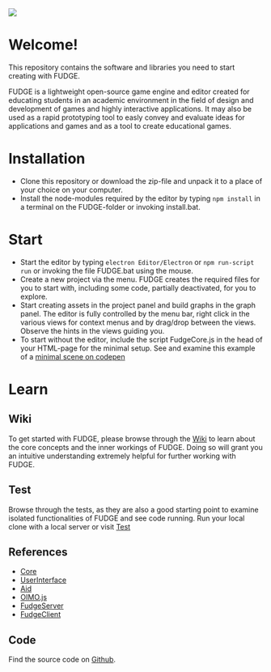 <img src="https://jirkadelloro.github.io/FUDGE/Miscellaneous/Logo/FudgeLogoText.png" onload="document.querySelector('h1').style.visibility='hidden'"/>  

# Welcome!  
This repository contains the software and libraries you need to start creating with FUDGE.  

FUDGE is a lightweight open-source game engine and editor created for educating students in an academic environment in the field of design and development of games and highly interactive applications. It may also be used as a rapid prototyping tool to easly convey and evaluate ideas for applications and games and as a tool to create educational games.

# Installation  
- Clone this repository or download the zip-file and unpack it to a place of your choice on your computer.
- Install the node-modules required by the editor by typing `npm install` in a terminal on the FUDGE-folder or invoking install.bat.

# Start
- Start the editor by typing `electron Editor/Electron` or `npm run-script run` or invoking the file FUDGE.bat using the mouse.
- Create a new project via the menu. FUDGE creates the required files for you to start with, including some code, partially deactivated, for you to explore.
- Start creating assets in the project panel and build graphs in the graph panel. The editor is fully controlled by the menu bar, right click in the various views for context menus and by drag/drop between the views. Observe the hints in the views guiding you.
- To start without the editor, include the script FudgeCore.js in the head of your HTML-page for the minimal setup. See and examine this example of a [minimal scene on codepen](https://codepen.io/JirkaDellOro/pen/VwzveRP)

# Learn
## Wiki
To get started with FUDGE, please browse through the [Wiki](https://github.com/JirkaDellOro/FUDGE/wiki) to learn about the core concepts and the inner workings of FUDGE. Doing so will grant you an intuitive understanding extremely helpful for further working with FUDGE.  
## Test
Browse through the tests, as they are also a good starting point to examine isolated functionalities of FUDGE and see code running. Run your local clone with a local server or visit [Test](https://JirkaDellOro.github.io/FUDGE/Test)  
## References
- [Core](https://JirkaDellOro.github.io/FUDGE/Documentation/Reference/Core/modules/FudgeCore.html)
- [UserInterface](https://JirkaDellOro.github.io/FUDGE/Documentation/Reference/UserInterface/modules/FudgeUserInterface.html) 
- [Aid](https://JirkaDellOro.github.io/FUDGE/Documentation/Reference/Aid/modules/FudgeAid.html)
- [OIMO.js](https://github.com/lo-th/Oimo.js)
- [FudgeServer](https://jirkadelloro.github.io/FUDGE/Documentation/Reference/Net/index.html)
- [FudgeClient](https://JirkaDellOro.github.io/FUDGE/Documentation/Reference/Net/modules/FudgeNet.html)
## Code 
Find the source code on [Github](https://github.com/JirkaDellOro/FUDGE).

